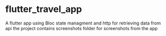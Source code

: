 # flutter_travel_app

A flutter app using Bloc state managment and http for retrieving data from api 
the project contains screenshots folder for screenshots from the app
